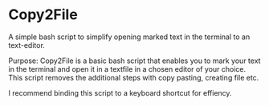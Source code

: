 # Copy2File
A simple bash script to simplify opening marked text in the terminal to an text-editor.

Purpose:
Copy2File is a basic bash script that enables you to mark your text in the terminal and open it in a textfile in a chosen editor of your choice. This script removes the additional steps with copy pasting, creating file etc.

I recommend binding this script to a keyboard shortcut for effiency.
